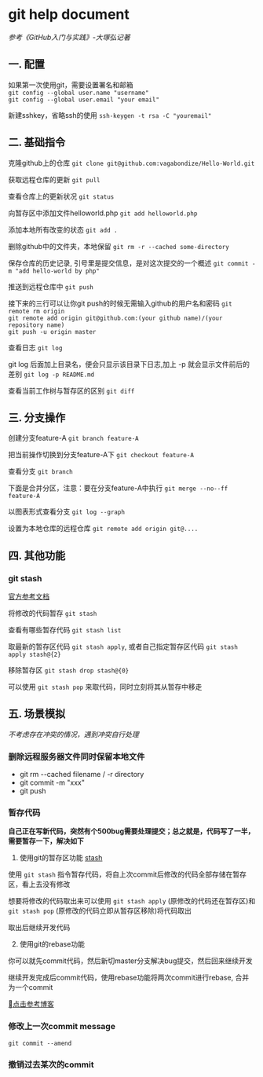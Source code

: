 # git help document
*参考《GitHub入门与实践》-大塚弘记著*

## 一. 配置

如果第一次使用git，需要设置署名和邮箱   
`git config --global user.name "username"`   
`git config --global user.email "your email"`   

新建sshkey，省略ssh的使用  `ssh-keygen -t rsa -C "youremail" `

## 二. 基础指令

克隆github上的仓库   `git clone git@github.com:vagabondize/Hello-World.git ` 
 
获取远程仓库的更新 `git pull`

查看仓库上的更新状况 `git status `  
                                  
向暂存区中添加文件helloworld.php `git add helloworld.php` 

添加本地所有改变的状态 `git add . `
    
删除github中的文件夹，本地保留 `git rm -r --cached some-directory`  
    
保存仓库的历史记录, 引号里是提交信息，是对这次提交的一个概述 `git commit -m "add hello-world by php" `    
            
推送到远程仓库中 `git push `                            
    
接下来的三行可以让你git push的时候无需输入github的用户名和密码
`git remote rm origin`  
`git remote add origin git@github.com:(your github name)/(your repository name)`  
`git push -u origin master`  

查看日志 `git log`   
  
git log 后面加上目录名，便会只显示该目录下日志,加上 -p 就会显示文件前后的差别 `git log -p README.md`

查看当前工作树与暂存区的区别 `git diff`  

## 三. 分支操作

创建分支feature-A `git branch feature-A`  

把当前操作切换到分支feature-A下 `git checkout feature-A`     

查看分支 `git branch`   

下面是合并分区，注意：要在分支feature-A中执行 `git merge --no--ff feature-A`

以图表形式查看分支 `git log --graph `    

设置为本地仓库的远程仓库 `git remote add origin git@.... `   

## 四. 其他功能

### git stash

[官方参考文档](https://git-scm.com/book/zh/v1/Git-%E5%B7%A5%E5%85%B7-%E5%82%A8%E8%97%8F%EF%BC%88Stashing%EF%BC%89)

将修改的代码暂存 `git stash`

查看有哪些暂存代码 `git stash list`

取最新的暂存区代码 `git stash apply`, 或者自己指定暂存区代码 `git stash apply stash@{2}`

移除暂存区 `git stash drop stash@{0}`

可以使用 `git stash pop` 来取代码，同时立刻将其从暂存中移走

## 五. 场景模拟

*不考虑存在冲突的情况，遇到冲突自行处理*

### 删除远程服务器文件同时保留本地文件

* git rm --cached filename / -r directory
* git commit -m "xxx"
* git push

### 暂存代码

**自己正在写新代码，突然有个500bug需要处理提交；总之就是，代码写了一半，需要暂存一下，解决如下**

1. 使用git的暂存区功能 [stash](https://git-scm.com/book/zh/v1/Git-%E5%B7%A5%E5%85%B7-%E5%82%A8%E8%97%8F%EF%BC%88Stashing%EF%BC%89)

使用 `git stash` 指令暂存代码，将自上次commit后修改的代码全部存储在暂存区，看上去没有修改

想要将修改的代码取出来可以使用 `git stash apply` (原修改的代码还在暂存区)和 `git stash pop` (原修改的代码立即从暂存区移除)将代码取出

取出后继续开发代码

2. 使用git的rebase功能

你可以就先commit代码，然后新切master分支解决bug提交，然后回来继续开发

继续开发完成后commit代码，使用rebase功能将两次commit进行rebase, 合并为一个commit

[点击参考博客](https://www.jianshu.com/p/964de879904a)

### 修改上一次commit message

`git commit --amend`

### 撤销过去某次的commit



